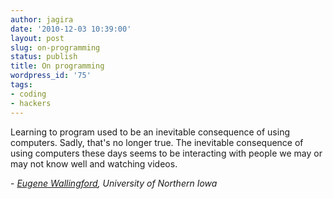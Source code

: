 ```yaml
---
author: jagira
date: '2010-12-03 10:39:00'
layout: post
slug: on-programming
status: publish
title: On programming
wordpress_id: '75'
tags:
- coding
- hackers
---
```


Learning to program used to be an inevitable consequence of using
computers. Sadly, that's no longer true. The inevitable consequence
of using computers these days seems to be interacting with people
we may or may not know well and watching videos.

- *[Eugene Wallingford](http://www.cs.uni.edu/~wallingf/blog/ "Eugene Wallingford"), University of Northern Iowa*



